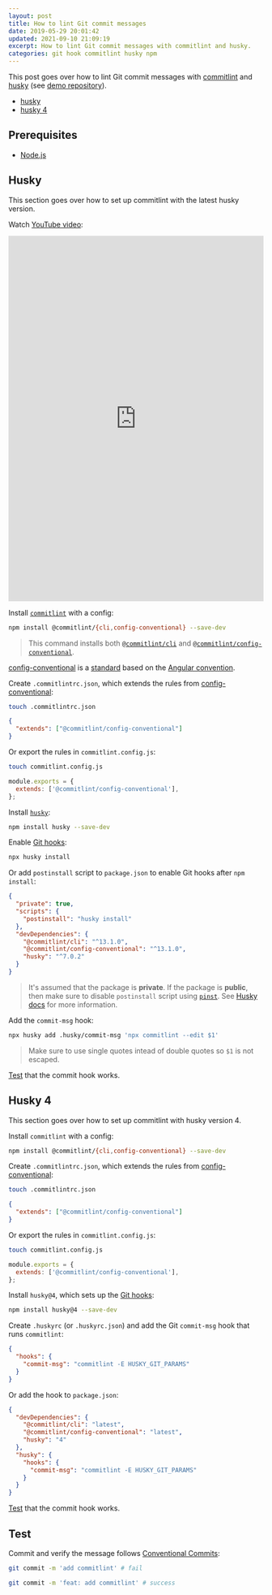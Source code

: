 ```yaml
---
layout: post
title: How to lint Git commit messages
date: 2019-05-29 20:01:42
updated: 2021-09-10 21:09:19
excerpt: How to lint Git commit messages with commitlint and husky.
categories: git hook commitlint husky npm
---
```


<!--email_off-->

This post goes over how to lint Git commit messages with [commitlint](https://b.remarkabl.org/commitlint) and [husky](https://b.remarkabl.org/husky) (see [demo repository](https://b.remarkabl.org/3qIwXlU)).

- [husky](#husky)
- [husky 4](#husky-4)

## Prerequisites

- [Node.js](https://b.remarkabl.org/nodejs-site)

## Husky

This section goes over how to set up commitlint with the latest husky version.

Watch [YouTube video](https://youtu.be/2J9VnYiZ_Ts?list=PLVgOtoUBG2mdLpj6qT5DXfg5_pGPTDrJZ):

<iframe width="100%" height="720" src="https://www.youtube.com/embed/2J9VnYiZ_Ts?list=PLVgOtoUBG2mdLpj6qT5DXfg5_pGPTDrJZ" frameborder="0" allow="accelerometer; autoplay; clipboard-write; encrypted-media; gyroscope; picture-in-picture" allowfullscreen></iframe>

Install [`commitlint`](https://www.npmjs.com/package/commitlint) with a config:

```sh
npm install @commitlint/{cli,config-conventional} --save-dev
```

> This command installs both [`@commitlint/cli`](https://www.npmjs.com/package/@commitlint/cli) and [`@commitlint/config-conventional`](https://www.npmjs.com/package/@commitlint/config-conventional).

[config-conventional](https://github.com/conventional-changelog/commitlint/tree/master/%40commitlint/config-conventional) is a [standard](https://www.conventionalcommits.org/) based on the [Angular convention](https://github.com/angular/angular/blob/22b96b9/CONTRIBUTING.md#-commit-message-guidelines).

Create `.commitlintrc.json`, which extends the rules from [config-conventional](https://github.com/conventional-changelog/commitlint/tree/master/%40commitlint/config-conventional):

```sh
touch .commitlintrc.json
```

```json
{
  "extends": ["@commitlint/config-conventional"]
}
```

Or export the rules in `commitlint.config.js`:

```sh
touch commitlint.config.js
```

```js
module.exports = {
  extends: ['@commitlint/config-conventional'],
};
```

Install [`husky`](https://www.npmjs.com/package/husky):

```sh
npm install husky --save-dev
```

Enable [Git hooks](https://git-scm.com/docs/githooks):

```sh
npx husky install
```

Or add `postinstall` script to `package.json` to enable Git hooks after `npm install`:

```json
{
  "private": true,
  "scripts": {
    "postinstall": "husky install"
  },
  "devDependencies": {
    "@commitlint/cli": "^13.1.0",
    "@commitlint/config-conventional": "^13.1.0",
    "husky": "^7.0.2"
  }
}
```

> It's assumed that the package is **private**. If the package is **public**, then make sure to disable `postinstall` script using [`pinst`](https://github.com/typicode/pinst). See [Husky docs](https://typicode.github.io/husky/#/?id=install) for more information.

Add the `commit-msg` hook:

```sh
npx husky add .husky/commit-msg 'npx commitlint --edit $1'
```

> Make sure to use single quotes intead of double quotes so `$1` is not escaped.

[Test](#test) that the commit hook works.

## Husky 4

This section goes over how to set up commitlint with husky version 4.

Install `commitlint` with a config:

```sh
npm install @commitlint/{cli,config-conventional} --save-dev
```

Create `.commitlintrc.json`, which extends the rules from [config-conventional](https://github.com/conventional-changelog/commitlint/tree/master/%40commitlint/config-conventional):

```sh
touch .commitlintrc.json
```

```json
{
  "extends": ["@commitlint/config-conventional"]
}
```

Or export the rules in `commitlint.config.js`:

```sh
touch commitlint.config.js
```

```js
module.exports = {
  extends: ['@commitlint/config-conventional'],
};
```

Install `husky@4`, which sets up the [Git hooks](https://git-scm.com/docs/githooks):

```sh
npm install husky@4 --save-dev
```

Create `.huskyrc` (or `.huskyrc.json`) and add the Git `commit-msg` hook that runs `commitlint`:

```json
{
  "hooks": {
    "commit-msg": "commitlint -E HUSKY_GIT_PARAMS"
  }
}
```

Or add the hook to `package.json`:

```json
{
  "devDependencies": {
    "@commitlint/cli": "latest",
    "@commitlint/config-conventional": "latest",
    "husky": "4"
  },
  "husky": {
    "hooks": {
      "commit-msg": "commitlint -E HUSKY_GIT_PARAMS"
    }
  }
}
```

[Test](#test) that the commit hook works.

## Test

Commit and verify the message follows [Conventional Commits](https://www.conventionalcommits.org/):

```sh
git commit -m 'add commitlint' # fail
```

```sh
git commit -m 'feat: add commitlint' # success
```

<!--/email_off-->
